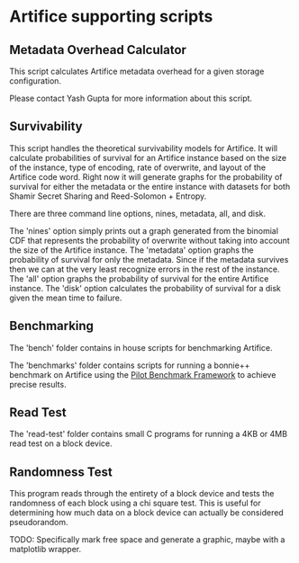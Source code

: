 # Artifice supporting scripts

## Metadata Overhead Calculator

This script calculates Artifice metadata overhead for a given storage configuration.

Please contact Yash Gupta for more information about this script.

## Survivability

This script handles the theoretical survivability models for Artifice. It will calculate probabilities of survival for an Artifice instance based on the size of the instance, type of encoding, rate of overwrite, and layout of the Artifice code word. Right now it will generate graphs for the probability of survival for either the metadata or the entire instance with datasets for both Shamir Secret Sharing and Reed-Solomon + Entropy.

There are three command line options, nines, metadata, all, and disk. 

The 'nines' option simply prints out a graph generated from the binomial CDF that represents the probability of overwrite without taking into account the size of the Artifice instance.
The 'metadata' option graphs the probability of survival for only the metadata. Since if the metadata survives then we can at the very least recognize errors in the rest of the instance.
The 'all' option  graphs the probability of survival for the entire Artifice instance.
The 'disk' option calculates the probability of survival for a disk given the mean time to failure. 

## Benchmarking

The 'bench' folder contains in house scripts for benchmarking Artifice.

The 'benchmarks' folder contains scripts for running a bonnie++ benchmark on Artifice using the [Pilot Benchmark Framework](https://github.com/ascar-io/pilot-bench) to achieve precise results.

## Read Test

The 'read-test' folder contains small C programs for running a 4KB or 4MB read test on a block device.

## Randomness Test

This program reads through the entirety of a block device and tests the randomness of each block using a chi square test. This is useful for determining how much data on a block device can actually be considered pseudorandom. 

TODO: Specifically mark free space and generate a graphic, maybe with a matplotlib wrapper.

